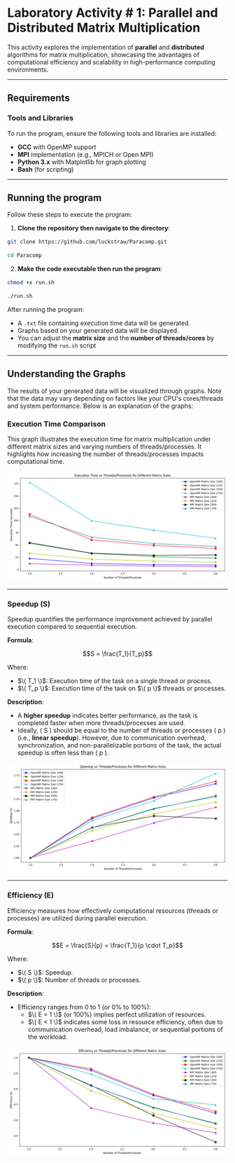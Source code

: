 # Laboratory Activity # 1: Parallel and Distributed Matrix Multiplication

This activity explores the implementation of **parallel** and **distributed** algorithms for matrix multiplication, showcasing the advantages of computational efficiency and scalability in high-performance computing environments.

---

## Requirements

### Tools and Libraries
To run the program, ensure the following tools and libraries are installed:
- **GCC** with OpenMP support
- **MPI** implementation (e.g., MPICH or Open MPI)
- **Python 3.x** with Matplotlib for graph plotting
- **Bash** (for scripting)

---

## Running the program

Follow these steps to execute the program:

1. **Clone the repository then navigate to the directory**:
```bash
git clone https://github.com/luckstraw/Paracomp.git
```
```bash
cd Paracomp
```
2. **Make the code executable then run the program**:
```bash
chmod +x run.sh
```
```bash
./run.sh
```

After running the program:
- A `.txt` file containing execution time data will be generated.
- Graphs based on your generated data will be displayed.
- You can adjust the **matrix size** and the **number of threads/cores** by modifying the `run.sh` script

---

## Understanding the Graphs
The results of your generated data will be visualized through graphs. Note that the data may vary depending on factors like your CPU's cores/threads and system performance. Below is an explanation of the graphs:

### Execution Time Comparison
This graph illustrates the execution time for matrix multiplication under different matrix sizes and varying numbers of threads/processes. It highlights how increasing the number of threads/processes impacts computational time.

![Time_Comparison](/assets/Execution_Time.png)

---

### Speedup (S)
Speedup quantifies the performance improvement achieved by parallel execution compared to sequential execution.

**Formula**:

```math
S = \frac{T_1}{T_p}
```
Where:
- $\( T_1 \)$: Execution time of the task on a single thread or process.
- $\( T_p \)$: Execution time of the task on $\( p \)$ threads or processes.

**Description**:
- A **higher speedup** indicates better performance, as the task is completed faster when more threads/processes are used.
- Ideally, \( S \) should be equal to the number of threads or processes \( p \) (i.e., **linear speedup**). However, due to communication overhead, synchronization, and non-parallelizable portions of the task, the actual speedup is often less than \( p \).

![Speedup](/assets/Speedup.png)

---

### Efficiency (E)

Efficiency measures how effectively computational resources (threads or processes) are utilized during parallel execution.

**Formula**:
```math
E = \frac{S}{p} = \frac{T_1}{p \cdot T_p}
```
Where:
- $\( S \)$: Speedup.
- $\( p \)$: Number of threads or processes.

**Description**:
- Efficiency ranges from 0 to 1 (or 0% to 100%):
  - $\( E = 1 \)$ (or 100%) implies perfect utilization of resources.
  - $\( E < 1 \)$ indicates some loss in resource efficiency, often due to communication overhead, load imbalance, or sequential portions of the workload.

![Efficiency](/assets/Efficiency.png)